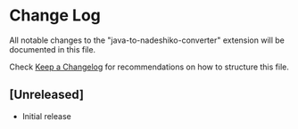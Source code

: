 # Change Log

All notable changes to the "java-to-nadeshiko-converter" extension will be documented in this file.

Check [Keep a Changelog](http://keepachangelog.com/) for recommendations on how to structure this file.

## [Unreleased]

- Initial release